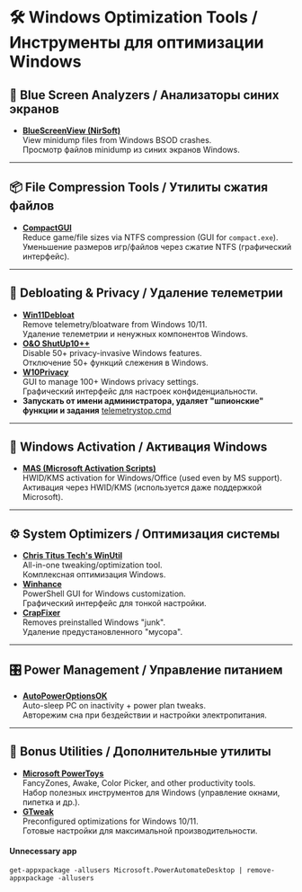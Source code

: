 # 🛠️ **Windows Optimization Tools / Инструменты для оптимизации Windows**  

## 🔵 **Blue Screen Analyzers / Анализаторы синих экранов**  
- [**BlueScreenView (NirSoft)**](https://www.nirsoft.net/utils/bluescreenview-x64.zip)  
  View minidump files from Windows BSOD crashes.  
  Просмотр файлов minidump из синих экранов Windows.  

---

## 📦 **File Compression Tools / Утилиты сжатия файлов**  
- [**CompactGUI**](https://github.com/IridiumIO/CompactGUI/releases/)  
  Reduce game/file sizes via NTFS compression (GUI for `compact.exe`).  
  Уменьшение размеров игр/файлов через сжатие NTFS (графический интерфейс).  

---

## 🚫 **Debloating & Privacy / Удаление телеметрии**  
- [**Win11Debloat**](https://github.com/Raphire/Win11Debloat)  
  Remove telemetry/bloatware from Windows 10/11.  
  Удаление телеметрии и ненужных компонентов Windows.  
- [**O&O ShutUp10++**](https://www.oo-software.com/en/shutup10)  
  Disable 50+ privacy-invasive Windows features.  
  Отключение 50+ функций слежения в Windows.  
- [**W10Privacy**](https://www.w10privacy.de/english-home/)  
  GUI to manage 100+ Windows privacy settings.  
  Графический интерфейс для настроек конфиденциальности.  
 - **Запускать от имени администратора, удаляет "шпионские" функции и задания**
   [telemetrystop.cmd](https://github.com/AndrewMarchukov/useful-things/blob/main/telemetrystop.cmd)

---

## 🔑 **Windows Activation / Активация Windows**  
- [**MAS (Microsoft Activation Scripts)**](https://github.com/massgravel/Microsoft-Activation-Scripts)  
  HWID/KMS activation for Windows/Office (used even by MS support).  
  Активация через HWID/KMS (используется даже поддержкой Microsoft).  

---

## ⚙️ **System Optimizers / Оптимизация системы**  
- [**Chris Titus Tech's WinUtil**](https://github.com/ChrisTitusTech/winutil)  
  All-in-one tweaking/optimization tool.  
  Комплексная оптимизация Windows.  
- [**Winhance**](https://github.com/memstechtips/Winhance)  
  PowerShell GUI for Windows customization.  
  Графический интерфейс для тонкой настройки.  
- [**CrapFixer**](https://github.com/builtbybel/CrapFixer)  
  Removes preinstalled Windows "junk".  
  Удаление предустановленного "мусора".  

---

## 🎛️ **Power Management / Управление питанием**  
- [**AutoPowerOptionsOK**](https://softwareok.com/?seite=Microsoft/AutoPowerOptionsOK)  
  Auto-sleep PC on inactivity + power plan tweaks.  
  Авторежим сна при бездействии и настройки электропитания.  

---

## 🧰 **Bonus Utilities / Дополнительные утилиты**  
- [**Microsoft PowerToys**](https://remontka.pro/microsoft-powertoys-windows-10/)  
  FancyZones, Awake, Color Picker, and other productivity tools.  
  Набор полезных инструментов для Windows (управление окнами, пипетка и др.).  
- [**GTweak**](https://github.com/Greedeks/GTweak)  
  Preconfigured optimizations for Windows 10/11.  
  Готовые настройки для максимальной производительности.  

#### Unnecessary app

```get-appxpackage -allusers Microsoft.PowerAutomateDesktop | remove-appxpackage -allusers```